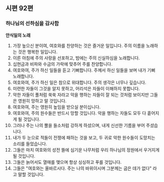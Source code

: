 ## 시편 92편

### 하나님의 선하심을 감사함
**안식일의 노래**
1. 가장 높으신 분이여, 여호와를 찬양하는 것은 즐거운 일입니다. 주의 이름을 노래하는 것은 행복한 일입니다.
2. 이른 아침에 주의 사랑을 선포하고, 밤에는 주의 신실하심을 노래합니다.
3. 십현금과 비파와 수금의 가락에 맞추어 주를 찬양합니다.
4. 여호와여, 주가 하신 일들을 듣고 기뻐합니다. 주께서 하신 일들을 보며 내가 기뻐 노래합니다.
5. 여호와여, 주가 하신 일은 참으로 위대합니다. 주의 생각은 너무나 깊습니다.
6. 미련한 자들이 그것을 알지 못하고, 어리석은 자들이 이해하지 못합니다.
7. 악한 자들이 풀처럼 쑥쑥 자라고 악을 행하는 자들이 잘 되는 것처럼 보이지만 그들은 영원히 망하고 말 것입니다.
8. 여호와여, 주는 영원히 높임을 받으실 분이십니다.
9. 여호와여, 주의 원수들은 반드시 망할 것입니다. 악을 행하는 자들도 모두 다 흩어지게 될 것입니다.
10. 그러나 주는 나의 뿔을 들소처럼 강하게 하셨으며, 내게 신선한 기름을 부어 주셨습니다.
11. 내가 두 눈으로 적들이 전쟁에 패하는 것을 보고, 두 귀로 악한 원수들이 도망치는 소리를 들었습니다.
13. 그들은 마치 여호와의 성전 뜰에 심기운 나무처럼 우리 하나님의 정원에서 우거지게 될 것입니다.
14. 그들은 늙어서도 열매를 맺으며 항상 싱싱하고 푸를 것입니다.
15. 그들은 "여호와는 올바르시다. 주는 나의 바위이시며 그분께는 굽은 데가 없다" 라고 말할 것입니다.